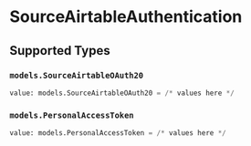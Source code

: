 # SourceAirtableAuthentication


## Supported Types

### `models.SourceAirtableOAuth20`

```python
value: models.SourceAirtableOAuth20 = /* values here */
```

### `models.PersonalAccessToken`

```python
value: models.PersonalAccessToken = /* values here */
```

